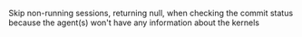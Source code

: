 Skip non-running sessions, returning null, when checking the commit status because the agent(s) won't have any information about the kernels
